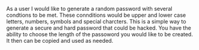 As a user I would like to generate a random password with several condtions to be met. These connditions would be upper and lower case letters, numbers, symbols and special charcters. This is a simple way to generate a secure and hard password that could be hacked. You have the ability to choose the length of the passoword you would like to be created. It then can be copied and used as needed.
